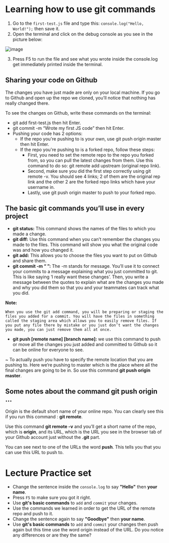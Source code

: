 # Learning how to use git commands
1. Go to the `first-test.js` file and type this: `console.log("Hello, World!");` then save it.
2. Open the terminal and click on the debug console as you see in the picture below:

![image](https://user-images.githubusercontent.com/47659847/83018829-9495b380-a02e-11ea-9979-4d9b3735af61.png)

3. Press F5 to run the file and see what you wrote inside the console.log get immediately printed inside the terminal.


## Sharing your code on Github
The changes you have just made are only on your local machine. If you go to Github and open up the repo we cloned, you’ll notice that nothing has really changed there.

To see the changes on Github, write these commands on the terminal:
- git add first-test.js then hit Enter.
- git commit -m “Wrote my first JS code” then hit Enter.
- Pushing your code has 2 options:
  - If the repo you're pushing to is your own, use git push origin master then hit Enter.
  - If the repo you're pushing to is a forked repo, follow these steps:
    - First, you need to set the remote repo to the repo you forked from, so you can pull the latest changes from them. Use this command to do so: git remote add upstream (original repo link).
    - Second, make sure you did the first step correctly using git remote -v. You should see 4 links; 2 of them are the original rep link and the other 2 are the forked repo links which have your username in.
    - Lastly, use git push origin master to push to your forked repo.

## The basic git commands you’ll use in every project
- **git status:** This command shows the names of the files to which you made a change.
- **git diff:** Use this command when you can’t remember the changes you made to the files. This command will show you what the original code was and how you changed it.
- **git add:** This allows you to choose the files you want to put on Github and share them.
- **git commit -m “ ”:** The -m stands for message. You’ll use it to connect your commits to a message explaining what you just committed to git. This is like saying ‘I really want these changes’. Then, you write a message between the quotes to explain what are the changes you made and why you did them so that you and your teammates can track what you did.


**Note:**

    When you use the git add command, you will be preparing or staging the files you added for a commit. You will have the files in something called the staging area which allows you to easily remove files. If you put any file there by mistake or you just don’t want the changes you made, you can just remove them all at once.

- **git push [remote name] [branch name]:** we use this command to push or move all the changes you just added and committed to Github so it can be online for everyone to see.

~ To actually push you have to specify the remote location that you are pushing to. Here we’re pushing to master which is the place where all the final changes are going to be in. So use this command **git push origin master**.


## Some notes about the command git push origin ...
Origin is the default short name of your online repo. You can clearly see this if you run this command : **git remote**.

Use this command **git remote -v** and you’ll get a short name of the repo, which is **origin**, and its URL, which is the URL you see in the browser tab of your Github account just without the **.git** part.

You can see next to one of the URLs the word **push**. This tells you that you can use this URL to push to.


# Lecture Practice set
- Change the sentence inside the `console.log` to say **"Hello"** then **your name**.
- Press `F5` to make sure you got it right.
- Use **git's basic commands** to `add` and `commit` your changes.
- Use the commands we learned in order to get the URL of the remote repo and push to it.
- Change the sentence again to say **"Goodbye"** then **your name**.
- Use **git's basic commands** to `add` and `commit` your changes then push again but this time use the word origin instead of the URL. Do you notice any differences or are they the same?
